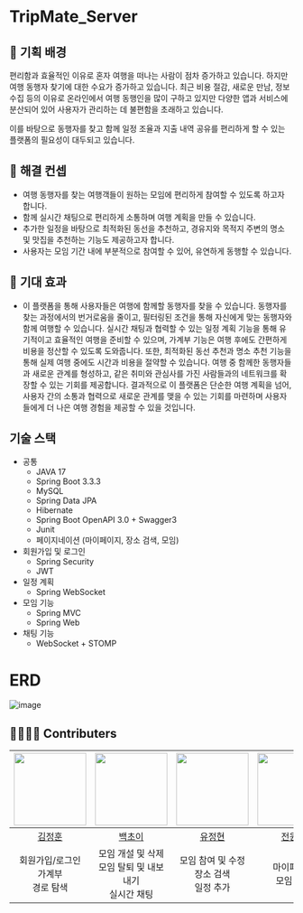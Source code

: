 # TripMate_Server

## **💪 기획 배경**

편리함과 효율적인 이유로 혼자 여행을 떠나는 사람이 점차 증가하고 있습니다. 하지만 여행 동행자 찾기에 대한 수요가 증가하고 있습니다. 최근 비용 절감, 새로운 만남, 정보 수집 등의 이유로 온라인에서 여행 동행인을 많이 구하고 있지만 다양한 앱과 서비스에 분산되어 있어 사용자가 관리하는 데 불편함을 초래하고 있습니다.

이를 바탕으로 동행자를 찾고 함께 일정 조율과 지출 내역 공유를 편리하게 할 수 있는 플랫폼의 필요성이 대두되고 있습니다. 

## **💪 해결 컨셉**

- 여행 동행자를 찾는 여행객들이 원하는 모임에 편리하게 참여할 수 있도록 하고자 합니다.
- 함께 실시간 채팅으로 편리하게 소통하며 여행 계획을 만들 수 있습니다.
- 추가한 일정을 바탕으로 최적화된 동선을 추천하고, 경유지와 목적지 주변의 명소 및 맛집을 추천하는 기능도 제공하고자 합니다.
- 사용자는 모임 기간 내에 부분적으로 참여할 수 있어, 유연하게 동행할 수 있습니다.

## **💪 기대 효과**

- 이 플랫폼을 통해 사용자들은 여행에 함께할 동행자를 찾을 수 있습니다. 
동행자를 찾는 과정에서의 번거로움을 줄이고, 필터링된 조건을 통해 자신에게 맞는 동행자와 함께 여행할 수 있습니다. 실시간 채팅과 협력할 수 있는 일정 계획 기능을 통해 유기적이고 효율적인 여행을 준비할 수 있으며, 가계부 기능은 여행 후에도 간편하게 비용을 정산할 수 있도록 도와줍니다. 또한, 최적화된 동선 추천과 명소 추천 기능을 통해 실제 여행 중에도 시간과 비용을 절약할 수 있습니다. 
여행 중 함께한 동행자들과 새로운 관계를 형성하고, 같은 취미와 관심사를 가진 사람들과의 네트워크를 확장할 수 있는 기회를 제공합니다.
결과적으로 이 플랫폼은 단순한 여행 계획을 넘어, 사용자 간의 소통과 협력으로 새로운 관계를 맺을 수 있는 기회를 마련하며 사용자들에게 더 나은 여행 경험을 제공할 수 있을 것입니다.

## 기술 스택

- 공통
    - JAVA 17
    - Spring Boot 3.3.3
    - MySQL
    - Spring Data JPA
    - Hibernate
    - Spring Boot OpenAPI 3.0 + Swagger3
    - Junit
    - 페이지네이션 (마이페이지, 장소 검색, 모임)
- 회원가입 및 로그인
    - Spring Security
    - JWT
- 일정 계획
    - Spring WebSocket
- 모임 기능
    - Spring MVC
    - Spring Web
- 채팅 기능
    - WebSocket + STOMP

# ERD
![image](https://github.com/user-attachments/assets/2c1de3ed-57fb-4ed9-b26a-039b8b06581e)

## 👨‍👩‍👧‍👦 Contributers
|<img src="https://avatars.githubusercontent.com/u/163841621?v=4" width="128" />|<img src="https://avatars.githubusercontent.com/u/163849108?v=4" width="128" />|<img src="https://avatars.githubusercontent.com/u/81751105?v=4" width="128" />|<img src="https://avatars.githubusercontent.com/u/178886706?v=4" width="128" />|
|:---------:|:---------:|:---------:|:---------:|
|[김정훈](https://github.com/junseo511)|[백초이](https://github.com/OliviaYJH)|[유정현](https://github.com/OliviaYJH)|[전원식](https://github.com/leeseokchan00)|
|회원가입/로그인</br>가계부<br>경로 탐색|모임 개설 및 삭제</br>모임 탈퇴 및 내보내기<br>실시간 채팅|모임 참여 및 수정</br>장소 검색<br>일정 추가|마이페이지</br>모임 검색|
